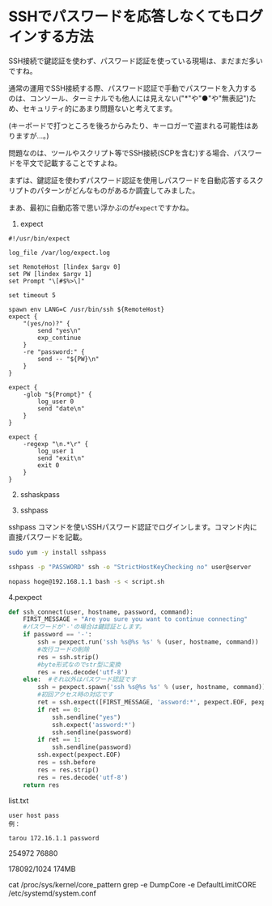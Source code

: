 # SSHでパスワードを応答しなくてもログインする方法



SSH接続で鍵認証を使わず、パスワード認証を使っている現場は、まだまだ多いですね。

通常の運用でSSH接続する際、パスワード認証で手動でパスワードを入力するのは、コンソール、ターミナルでも他人には見えない("*"や"●"や"無表記")ため、セキュリティ的にあまり問題ないと考えてます。

(キーボードで打つところを後ろからみたり、キーロガーで盗まれる可能性はありますが...。)

問題なのは、ツールやスクリプト等でSSH接続(SCPを含む)する場合、パスワードを平文で記載することですよね。



まずは、鍵認証を使わずパスワード認証を使用しパスワードを自動応答するスクリプトのパターンがどんなものがあるか調査してみました。



まあ、最初に自動応答で思い浮かぶのが`expect`ですかね。





1. expect

```
#!/usr/bin/expect

log_file /var/log/expect.log

set RemoteHost [lindex $argv 0]
set PW [lindex $argv 1]
set Prompt "\[#$%>\]"

set timeout 5

spawn env LANG=C /usr/bin/ssh ${RemoteHost}
expect {
    "(yes/no)?" {
        send "yes\n"
        exp_continue
    }
    -re "password:" {
        send -- "${PW}\n"
    }
}

expect {
    -glob "${Prompt}" {
        log_user 0
        send "date\n"
    }
}

expect {
    -regexp "\n.*\r" {
        log_user 1
        send "exit\n"
        exit 0
    }
}
```



2. sshaskpass





3. sshpass

sshpass コマンドを使いSSHパスワード認証でログインします。コマンド内に直接パスワードを記載。

```bash
sudo yum -y install sshpass
```




```bash
sshpass -p "PASSWORD" ssh -o "StrictHostKeyChecking no" user@server
```





```bash
nopass hoge@192.168.1.1 bash -s < script.sh
```



4.pexpect



```python
def ssh_connect(user, hostname, password, command):
    FIRST_MESSAGE = "Are you sure you want to continue connecting"
    #パスワードが'-'の場合は鍵認証とします。
    if password == '-':
        ssh = pexpect.run('ssh %s@%s %s' % (user, hostname, command))
        #改行コードの削除
        res = ssh.strip()
        #byte形式なのでstr型に変換
        res = res.decode('utf-8')
    else:  #それ以外はパスワード認証です
        ssh = pexpect.spawn('ssh %s@%s %s' % (user, hostname, command))
        #初回アクセス時の対応です
        ret = ssh.expect([FIRST_MESSAGE, 'assword:*', pexpect.EOF, pexpect.TIMEOUT])
        if ret == 0:
            ssh.sendline("yes")
            ssh.expect('assword:*')
            ssh.sendline(password)
        if ret == 1:
            ssh.sendline(password)
        ssh.expect(pexpect.EOF)
        res = ssh.before
        res = res.strip()
        res = res.decode('utf-8')
    return res
```



list.txt

```
user host pass
例：

tarou 172.16.1.1 password
```









254972
76880

178092/1024
174MB



cat /proc/sys/kernel/core_pattern
grep -e DumpCore -e DefaultLimitCORE /etc/systemd/system.conf
